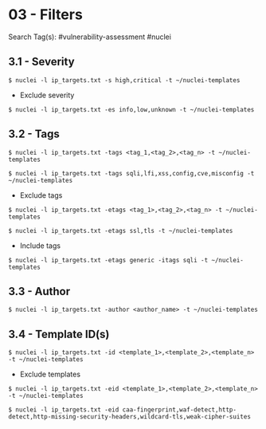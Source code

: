 # 03 - Filters

Search Tag(s): #vulnerability-assessment #nuclei

## 3.1 - Severity

`$ nuclei -l ip_targets.txt -s high,critical -t ~/nuclei-templates`

- Exclude severity

`$ nuclei -l ip_targets.txt -es info,low,unknown -t ~/nuclei-templates`

## 3.2 - Tags

```
$ nuclei -l ip_targets.txt -tags <tag_1,<tag_2>,<tag_n> -t ~/nuclei-templates

$ nuclei -l ip_targets.txt -tags sqli,lfi,xss,config,cve,misconfig -t ~/nuclei-templates
```

- Exclude tags

```
$ nuclei -l ip_targets.txt -etags <tag_1>,<tag_2>,<tag_n> -t ~/nuclei-templates

$ nuclei -l ip_targets.txt -etags ssl,tls -t ~/nuclei-templates
```

- Include tags

`$ nuclei -l ip_targets.txt -etags generic -itags sqli -t ~/nuclei-templates`

## 3.3 - Author

`$ nuclei -l ip_targets.txt -author <author_name> -t ~/nuclei-templates`

## 3.4 - Template ID(s)

`$ nuclei -l ip_targets.txt -id <template_1>,<template_2>,<template_n> -t ~/nuclei-templates`

- Exclude templates

```
$ nuclei -l ip_targets.txt -eid <template_1>,<template_2>,<template_n> -t ~/nuclei-templates

$ nuclei -l ip_targets.txt -eid caa-fingerprint,waf-detect,http-detect,http-missing-security-headers,wildcard-tls,weak-cipher-suites
```